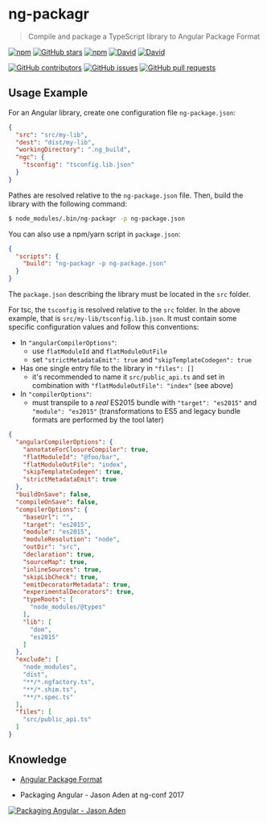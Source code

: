 # ng-packagr

> Compile and package a TypeScript library to Angular Package Format

[![npm](https://img.shields.io/npm/dt/ng-packagr.svg?style=flat-square)](https://github.com/dherges/ng-packagr)
[![GitHub stars](https://img.shields.io/github/stars/dherges/ng-packagr.svg?style=social&label=Star&style=flat-square)](https://github.com/dherges/ng-packagr)
[![npm](https://img.shields.io/npm/l/ng-packagr.svg?style=flat-square)](https://github.com/dherges/ng-packagr)
[![David](https://img.shields.io/david/dherges/ng-packagr.svg?style=flat-square)](https://github.com/dherges/ng-packagr)
[![David](https://img.shields.io/david/dev/dherges/ng-packagr.svg?style=flat-square)](https://github.com/dherges/ng-packagr)

[![GitHub contributors](https://img.shields.io/github/contributors/dherges/ng-packagr.svg?style=flat-square)](https://github.com/dherges/ng-packagr)
[![GitHub issues](https://img.shields.io/github/issues/dherges/ng-packagr.svg?style=flat-square)](https://github.com/dherges/ng-packagr)
[![GitHub pull requests](https://img.shields.io/github/issues-pr/dherges/ng-packagr.svg?style=flat-square)](https://github.com/dherges/ng-packagr)


## Usage Example

For an Angular library, create one configuration file `ng-package.json`:

```json
{
  "src": "src/my-lib",
  "dest": "dist/my-lib",
  "workingDirectory": ".ng_build",
  "ngc": {
    "tsconfig": "tsconfig.lib.json"
  }
}
```

Pathes are resolved relative to the `ng-package.json` file.
Then, build the library with the following command:

```bash
$ node_modules/.bin/ng-packagr -p ng-package.json
```

You can also use a npm/yarn script in `package.json`:

```json
{
  "scripts": {
    "build": "ng-packagr -p ng-package.json"
  }
}
```

The `package.json` describing the library must be located in the `src` folder.

For tsc, the `tsconfig` is resolved relative to the `src` folder.
In the above example, that is `src/my-lib/tsconfig.lib.json`.
It must contain some specific configuration values and follow this conventions:

 * In `"angularCompilerOptions"`:
   * use `flatModuleId` and `flatModuleOutFile`
   * set `"strictMetadataEmit": true` and `"skipTemplateCodegen": true`
 * Has one single entry file to the library in `"files": []`
   * it's recommended to name it `src/public_api.ts` and set in combination with `"flatModuleOutFile": "index"` (see above)
 * In `"compilerOptions"`:
   * must transpile to a _real_ ES2015 bundle with `"target": "es2015"` and `"module": "es2015"` (transformations to ES5 and legacy bundle formats are performed by the tool later)

```json
{
  "angularCompilerOptions": {
    "annotateForClosureCompiler": true,
    "flatModuleId": "@foo/bar",
    "flatModuleOutFile": "index",
    "skipTemplateCodegen": true,
    "strictMetadataEmit": true
  },
  "buildOnSave": false,
  "compileOnSave": false,
  "compilerOptions": {
    "baseUrl": "",
    "target": "es2015",
    "module": "es2015",
    "moduleResolution": "node",
    "outDir": "src",
    "declaration": true,
    "sourceMap": true,
    "inlineSources": true,
    "skipLibCheck": true,
    "emitDecoratorMetadata": true,
    "experimentalDecorators": true,
    "typeRoots": [
      "node_modules/@types"
    ],
    "lib": [
      "dom",
      "es2015"
    ]
  },
  "exclude": [
    "node_modules",
    "dist",
    "**/*.ngfactory.ts",
    "**/*.shim.ts",
    "**/*.spec.ts"
  ],
  "files": [
    "src/public_api.ts"
  ]
}
```



## Knowledge

* [Angular Package Format](https://docs.google.com/document/d/1CZC2rcpxffTDfRDs6p1cfbmKNLA6x5O-NtkJglDaBVs/preview)

* Packaging Angular - Jason Aden at ng-conf 2017

[![Packaging Angular - Jason Aden](https://img.youtube.com/vi/unICbsPGFIA/0.jpg)](https://youtu.be/unICbsPGFIA)

